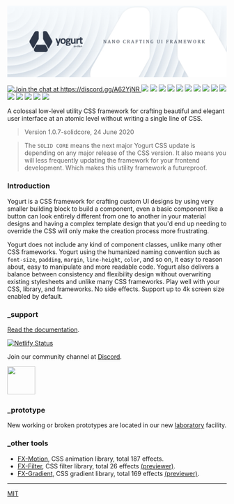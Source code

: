 
<p align="center">
  <img src="https://github.com/yogurt-foundation/yogurt-css/blob/master/assets/promo.jpg?raw=true" height="auto" width="auto">
</p>

<p align="left">
  <a href="https://discord.gg/A62YjNR" target="_blank">
    <img title="Join the chat at https://discord.gg/A62YjNR"
         src="https://img.shields.io/badge/DISCORD-JOIN_CHANNEL_%E2%86%92-7289da.svg?style=flat">
  </a>
  <img src="https://badgen.net/github/release/yogurt-foundation/yogurt-css">
  <img src="https://badgen.net/github/releases/yogurt-foundation/yogurt-css">
  <img src="https://badgen.net/github/assets-dl/yogurt-foundation/yogurt-css">
  <img src="https://badgen.net/npm/dw/yogurt-css">
  <img src="https://badgen.net/npm/dm/yogurt-css">
  <img src="https://badgen.net/npm/dy/yogurt-css">
  <img src="https://badgen.net/github/branches/yogurt-foundation/yogurt-css">
  <img src="https://badgen.net/github/forks/yogurt-foundation/yogurt-css">
  <img src="https://badgen.net/github/stars/yogurt-foundation/yogurt-css">
  <img src="https://badgen.net/github/watchers/yogurt-foundation/yogurt-css">
  <img src="https://badgen.net/github/tag/yogurt-foundation/yogurt-css">
  <img src="https://badgen.net/github/commits/yogurt-foundation/yogurt-css">
  <img src="https://badgen.net/github/last-commit/yogurt-foundation/yogurt-css">
  <img src="https://badgen.net/github/contributors/yogurt-foundation/yogurt-css">
  <img src="https://badgen.net/github/license/yogurt-foundation/yogurt-css">
</p>

A colossal low-level utility CSS framework for crafting beautiful and elegant user interface at an atomic level without writing a single line of CSS.

> Version 1.0.7-solidcore, 24 June 2020

> The `SOLID CORE` means the next major Yogurt CSS update is depending on any major release of the CSS version. It also means you will less frequently updating the framework for your frontend development. Which makes this utility framework a futureproof.

### Introduction

Yogurt is a CSS framework for crafting custom UI designs by using very smaller building block to build a component, even a basic component like a button can look entirely different from one to another in your material designs and having a complex template design that you'd end up needing to override the CSS will only make the creation process more frustrating.

Yogurt does not include any kind of component classes, unlike many other CSS frameworks. Yogurt using the humanized naming convention such as `font-size`, `padding`, `margin`, `line-height`, `color`, and so on, it easy to reason about, easy to manipulate and more readable code. Yogurt also delivers a balance between consistency and flexibility design without overwriting existing stylesheets and unlike many CSS frameworks. Play well with your CSS, library, and frameworks. No side effects. Support up to 4k screen size enabled by default.

### _support

[Read the documentation](https://yogurt-css-documentation.netlify.com).

[![Netlify Status](https://api.netlify.com/api/v1/badges/07b893f5-2d17-413d-a3b6-e657ef9dbef3/deploy-status)](https://app.netlify.com/sites/yogurt-css-documentation/deploys)

Join our community channel at [Discord](https://discord.gg/A62YjNR).

<p align="left">
  <a href="https://discord.gg/A62YjNR" target="_blank" title="Join the Discord channel https://discord.gg/A62YjNR">
     <img src="https://github.com/yogurt-foundation/yogurt-css/blob/master/assets/discord.png?raw=true" width="64" height="64">
  </a>
</p>

### _prototype

New working or broken prototypes are located in our new [laboratory](https://github.com/yogurt-foundation/laboratory) facility.

### _other tools

- [FX-Motion](https://github.com/yogurt-foundation/fx-motion), CSS animation library, total 187 effects.
- [FX-Filter](https://github.com/yogurt-foundation/fx-filter), CSS filter library, total 26 effects [(previewer)](https://fx-filter-previewer.netlify.com/).
- [FX-Gradient](https://github.com/yogurt-foundation/fx-gradient), CSS gradient library, total 169 effects [(previewer)](https://fx-gradient-previewer.netlify.com/).

---

[MIT](https://github.com/yogurt-foundation/yogurt-css/blob/master/LICENSE)

